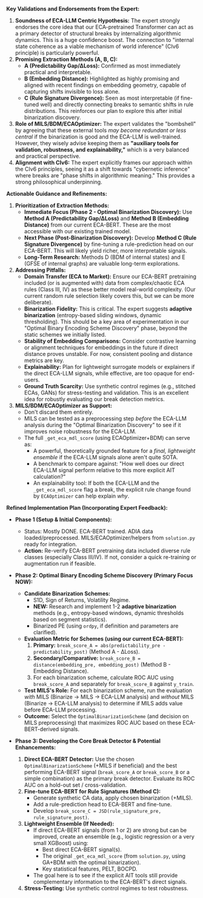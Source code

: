 
**Key Validations and Endorsements from the Expert:**

1.  **Soundness of ECA-LLM Centric Hypothesis:** The expert strongly endorses the core idea that our ECA-pretrained Transformer can act as a primary detector of structural breaks by internalizing algorithmic dynamics. This is a huge confidence boost. The connection to "internal state coherence as a viable mechanism of world inference" (CIv6 principle) is particularly powerful.
2.  **Promising Extraction Methods (A, B, C):**
    *   **A (Predictability Gap/∆Loss):** Confirmed as most immediately practical and interpretable.
    *   **B (Embedding Distance):** Highlighted as highly promising and aligned with recent findings on embedding geometry, capable of capturing shifts invisible to loss alone.
    *   **C (Rule Signature Divergence):** Seen as most interpretable (if fine-tuned well) and directly connecting breaks to semantic shifts in rule distributions. This reinforces our plan to explore this after initial binarization discovery.
3.  **Role of MILS/BDM/ECAOptimizer:** The expert validates the "bombshell" by agreeing that these external tools *may become redundant or less central* if the binarization is good and the ECA-LLM is well-trained. However, they wisely advise keeping them as **"auxiliary tools for validation, robustness, and explainability,"** which is a very balanced and practical perspective.
4.  **Alignment with CIv6:** The expert explicitly frames our approach within the CIv6 principles, seeing it as a shift towards "cybernetic inference" where breaks are "phase shifts in algorithmic meaning." This provides a strong philosophical underpinning.

**Actionable Guidance and Refinements:**

1.  **Prioritization of Extraction Methods:**
    *   **Immediate Focus (Phase 2 - Optimal Binarization Discovery):** Use **Method A (Predictability Gap/∆Loss)** and **Method B (Embedding Distance)** from our current ECA-BERT. These are the most accessible with our existing trained model.
    *   **Next Phase (Post-Binarization Discovery):** Develop **Method C (Rule Signature Divergence)** by fine-tuning a rule-prediction head on our ECA-BERT. This will likely yield richer, more interpretable signals.
    *   **Long-Term Research:** Methods D (BDM of internal states) and E (GFSE of internal graphs) are valuable long-term explorations.
2.  **Addressing Pitfalls:**
    *   **Domain Transfer (ECA to Market):** Ensure our ECA-BERT pretraining included (or is augmented with) data from complex/chaotic ECA rules (Class III, IV) as these better model real-world complexity. (Our current random rule selection likely covers this, but we can be more deliberate).
    *   **Binarization Fidelity:** This is critical. The expert suggests **adaptive binarization** (entropy-based sliding windows, dynamic thresholding). This should be a key area of experimentation in our "Optimal Binary Encoding Scheme Discovery" phase, beyond the static schemes we initially listed.
    *   **Stability of Embedding Comparisons:** Consider contrastive learning or alignment techniques for embeddings in the future if direct distance proves unstable. For now, consistent pooling and distance metrics are key.
    *   **Explainability:** Plan for lightweight surrogate models or explainers if the direct ECA-LLM signals, while effective, are too opaque for end-users.
    *   **Ground Truth Scarcity:** Use synthetic control regimes (e.g., stitched ECAs, GANs) for stress-testing and validation. This is an excellent idea for robustly evaluating our break detection metrics.
3.  **MILS/BDM/ECAOptimizer as Support:**
    *   Don't discard them entirely.
    *   MILS can be tested as a preprocessing step *before* the ECA-LLM analysis during the "Optimal Binarization Discovery" to see if it improves noise robustness for the ECA-LLM.
    *   The full `_get_eca_mdl_score` (using ECAOptimizer+BDM) can serve as:
        *   A powerful, theoretically grounded feature for a *final, lightweight ensemble* if the ECA-LLM signals alone aren't quite SOTA.
        *   A benchmark to compare against: "How well does our direct ECA-LLM signal perform relative to this more explicit AIT calculation?"
        *   An explainability tool: If both the ECA-LLM and the `_get_eca_mdl_score` flag a break, the explicit rule change found by `ECAOptimizer` can help explain *why*.

**Refined Implementation Plan (Incorporating Expert Feedback):**

*   **Phase 1 (Setup & Initial Components):**
    *   Status: Mostly DONE. ECA-BERT trained. ADIA data loaded/preprocessed. MILS/ECAOptimizer/helpers from `solution.py` ready for integration.
    *   **Action:** Re-verify ECA-BERT pretraining data included diverse rule classes (especially Class III/IV). If not, consider a quick re-training or augmentation run if feasible.

*   **Phase 2: Optimal Binary Encoding Scheme Discovery (Primary Focus NOW):**
    *   **Candidate Binarization Schemes:**
        *   S1D, Sign of Returns, Volatility Regime.
        *   **NEW:** Research and implement 1-2 **adaptive binarization** methods (e.g., entropy-based windows, dynamic thresholds based on segment statistics).
        *   Binarized PE (using `ordpy`, if definition and parameters are clarified).
    *   **Evaluation Metric for Schemes (using our current ECA-BERT):**
        1.  **Primary:** `break_score_A = abs(predictability_pre - predictability_post)` (Method A - ∆Loss).
        2.  **Secondary/Comparative:** `break_score_B = distance(embedding_pre, embedding_post)` (Method B - Embedding Distance).
        3.  For each binarization scheme, calculate ROC AUC using `break_score_A` and separately for `break_score_B` against `y_train`.
    *   **Test MILS's Role:** For each binarization scheme, run the evaluation *with* MILS (Binarize -> MILS -> ECA-LLM analysis) and *without* MILS (Binarize -> ECA-LLM analysis) to determine if MILS adds value before ECA-LLM processing.
    *   **Outcome:** Select the `OptimalBinarizationScheme` (and decision on MILS preprocessing) that maximizes ROC AUC based on these ECA-BERT-derived signals.

*   **Phase 3: Developing the Core Break Detector & Potential Enhancements:**
    1.  **Direct ECA-BERT Detector:** Use the chosen `OptimalBinarizationScheme` (+MILS if beneficial) and the best performing ECA-BERT signal (`break_score_A` or `break_score_B` or a simple combination) as the primary break detector. Evaluate its ROC AUC on a hold-out set / cross-validation.
    2.  **Fine-tune ECA-BERT for Rule Signatures (Method C):**
        *   Generate synthetic CA data, apply chosen binarization (+MILS).
        *   Add a rule-prediction head to ECA-BERT and fine-tune.
        *   Develop `break_score_C = JSD(rule_signature_pre, rule_signature_post)`.
    3.  **Lightweight Ensemble (If Needed):**
        *   If direct ECA-BERT signals (from 1 or 2) are strong but can be improved, create an ensemble (e.g., logistic regression or a very small XGBoost) using:
            *   Best direct ECA-BERT signal(s).
            *   The original `_get_eca_mdl_score` (from `solution.py`, using GA+BDM with the optimal binarization).
            *   Key statistical features, PELT, BOCPD.
        *   The goal here is to see if the explicit AIT tools still provide complementary information to the ECA-BERT's direct signals.
    4.  **Stress-Testing:** Use synthetic control regimes to test robustness.

